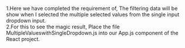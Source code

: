 1.Here we have completed the requirement of, The filtering data will be show when I selected the multiple selected values from the single input dropdown input.  
2.For this to see the magic result, Place the file MultipleValueswithSingleDropdown.js into our App.js component of the React project.  
